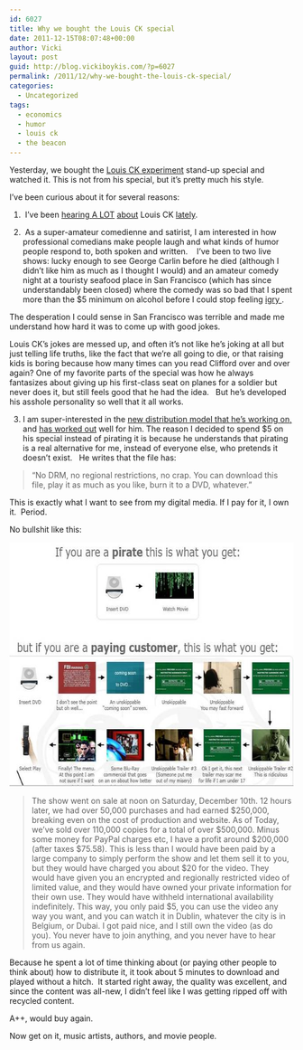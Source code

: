 ```yaml
---
id: 6027
title: Why we bought the Louis CK special
date: 2011-12-15T08:07:48+00:00
author: Vicki
layout: post
guid: http://blog.vickiboykis.com/?p=6027
permalink: /2011/12/why-we-bought-the-louis-ck-special/
categories:
  - Uncategorized
tags:
  - economics
  - humor
  - louis ck
  - the beacon
---
```

Yesterday, we bought the <a href="https://buy.louisck.net/" target="_blank">Louis CK experiment</a> stand-up special and watched it. This is not from his special, but it&#8217;s pretty much his style.



I&#8217;ve been curious about it for several reasons:

1.  I&#8217;ve been <a href="http://www.npr.org/2011/12/13/143581710/louis-c-k-reflects-on-louie-loss-love-and-life" target="_blank">hearing </a><a href="http://www.newyorker.com/arts/critics/television/2011/06/13/110613crte_television_franklin" target="_blank">A LOT</a> <a href="http://www.nytimes.com/2010/11/05/arts/television/05comedy.html" target="_blank">about</a> Louis CK <a href="http://splitsider.com/2011/08/the-philosophy-of-louis-ck" target="_blank">lately</a>.

2.  As a super-amateur comedienne and satirist, I am interested in how professional comedians make people laugh and what kinds of humor people respond to, both spoken and written.    I&#8217;ve been to two live shows: lucky enough to see George Carlin before he died (although I didn&#8217;t like him as much as I thought I would) and an amateur comedy night at a touristy seafood place in San Francisco (which has since understandably been closed) where the comedy was so bad that I spent more than the $5 minimum on alcohol before I could stop feeling <a href="http://itre.cis.upenn.edu/~myl/languagelog/archives/000393.html" target="_blank">igry </a>.

The desperation I could sense in San Francisco was terrible and made me understand how hard it was to come up with good jokes.

Louis CK&#8217;s jokes are messed up, and often it&#8217;s not like he&#8217;s joking at all but just telling life truths, like the fact that we&#8217;re all going to die, or that raising kids is boring because how many times can you read Clifford over and over again? One of my favorite parts of the special was how he always fantasizes about giving up his first-class seat on planes for a soldier but never does it, but still feels good that he had the idea.   But he&#8217;s developed his asshole personality so well that it all works.
  
3. I am super-interested in the <a href="http://news.ycombinator.org/item?id=3350474" target="_blank">new distribution model that he&#8217;s working on,</a> and <a href="http://nymag.com/daily/entertainment/2011/12/louis-ck-comedy-special-money.html" target="_blank">has worked out</a> well for him. The reason I decided to spend $5 on his special instead of pirating it is because he understands that pirating is a real alternative for me, instead of everyone else, who pretends it doesn&#8217;t exist.   He writes that the file has:

> <p style="text-align: left;">
>   &#8220;No DRM, no regional restrictions, no crap. You can download this file, play it as much as you like, burn it to a DVD, whatever.&#8221;
> </p>

This is exactly what I want to see from my digital media. If I pay for it, I own it.  Period.

No bullshit like this:

[<img class="aligncenter size-full wp-image-6028" title="ifurapirate" src="https://raw.githubusercontent.com/veekaybee/wlb/gh-pages/assets/images/2011/12/ifurapirate.jpeg" alt="" width="640" height="432" />](https://raw.githubusercontent.com/veekaybee/wlb/gh-pages/assets/images/2011/12/ifurapirate.jpeg)

> The show went on sale at noon on Saturday, December 10th. 12 hours later, we had over 50,000 purchases and had earned $250,000, breaking even on the cost of production and website. As of Today, we&#8217;ve sold over 110,000 copies for a total of over $500,000. Minus some money for PayPal charges etc, I have a profit around $200,000 (after taxes $75.58). This is less than I would have been paid by a large company to simply perform the show and let them sell it to you, but they would have charged you about $20 for the video. They would have given you an encrypted and regionally restricted video of limited value, and they would have owned your private information for their own use. They would have withheld international availability indefinitely. This way, you only paid $5, you can use the video any way you want, and you can watch it in Dublin, whatever the city is in Belgium, or Dubai. I got paid nice, and I still own the video (as do you). You never have to join anything, and you never have to hear from us again.

Because he spent a lot of time thinking about (or paying other people to think about) how to distribute it, it took about 5 minutes to download and played without a hitch.  It started right away, the quality was excellent, and since the content was all-new, I didn&#8217;t feel like I was getting ripped off with recycled content.

A++, would buy again.

Now get on it, music artists, authors, and movie people.

&nbsp;

&nbsp;
